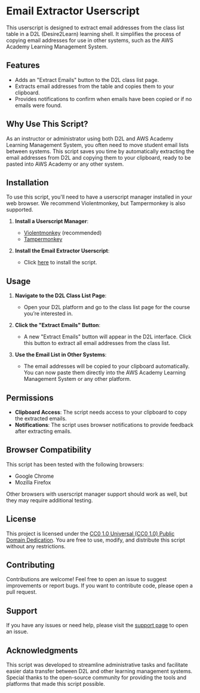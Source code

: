 # Email Extractor Userscript

This userscript is designed to extract email addresses from the class list table in a D2L (Desire2Learn) learning shell. It simplifies the process of copying email addresses for use in other systems, such as the AWS Academy Learning Management System.

## Features

- Adds an "Extract Emails" button to the D2L class list page.
- Extracts email addresses from the table and copies them to your clipboard.
- Provides notifications to confirm when emails have been copied or if no emails were found.

## Why Use This Script?

As an instructor or administrator using both D2L and AWS Academy Learning Management System, you often need to move student email lists between systems. This script saves you time by automatically extracting the email addresses from D2L and copying them to your clipboard, ready to be pasted into AWS Academy or any other system.

## Installation

To use this script, you'll need to have a userscript manager installed in your web browser. We recommend Violentmonkey, but Tampermonkey is also supported.

1. **Install a Userscript Manager**:
   - [Violentmonkey](https://violentmonkey.github.io/get-it/) (recommended)
   - [Tampermonkey](https://www.tampermonkey.net/)

2. **Install the Email Extractor Userscript**:
   - Click [here](https://github.com/oap/email-extractor-userscript/raw/main/email-extractor.user.js) to install the script.

## Usage

1. **Navigate to the D2L Class List Page**:
   - Open your D2L platform and go to the class list page for the course you’re interested in.

2. **Click the "Extract Emails" Button**:
   - A new "Extract Emails" button will appear in the D2L interface. Click this button to extract all email addresses from the class list.

3. **Use the Email List in Other Systems**:
   - The email addresses will be copied to your clipboard automatically. You can now paste them directly into the AWS Academy Learning Management System or any other platform.

## Permissions

- **Clipboard Access**: The script needs access to your clipboard to copy the extracted emails.
- **Notifications**: The script uses browser notifications to provide feedback after extracting emails.

## Browser Compatibility

This script has been tested with the following browsers:
- Google Chrome
- Mozilla Firefox

Other browsers with userscript manager support should work as well, but they may require additional testing.

## License

This project is licensed under the [CC0 1.0 Universal (CC0 1.0) Public Domain Dedication](LICENSE). You are free to use, modify, and distribute this script without any restrictions.

## Contributing

Contributions are welcome! Feel free to open an issue to suggest improvements or report bugs. If you want to contribute code, please open a pull request.

## Support

If you have any issues or need help, please visit the [support page](https://github.com/oap/email-extractor-userscript/issues) to open an issue.

## Acknowledgments

This script was developed to streamline administrative tasks and facilitate easier data transfer between D2L and other learning management systems. Special thanks to the open-source community for providing the tools and platforms that made this script possible.
